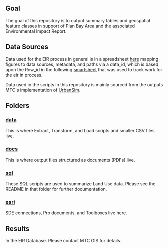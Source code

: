 ## Goal

The goal of this repository is to output summary tables and geospatial feature classes in support of Plan Bay Area and the associated Environmental Impact Report. 

## Data Sources

Data used for the EIR process in general is in a spreadsheet [here](https://mtcdrive.app.box.com/file/203423564244) mapping figures to data sources, metadata, and paths via a data_id, which is based upon the Row_id in the following [smartsheet](https://app.smartsheet.com/b/home?lx=kxHiygtZYYFSoNxKdR-2Ww) that was used to track work for the eir in process. 

Data used in the scripts in this repository is mainly sourced from the outputs MTC's implementation of [UrbanSim](https://github.com/MetropolitanTransportationCommission/bayarea_urbansim).   

## Folders  

### [data](https://github.com/MetropolitanTransportationCommission/UrbanSim_Spatial_Analysis/tree/master/data)  

This is where Extract, Transform, and Load scripts and smaller CSV files live.   

### [docs](https://github.com/MetropolitanTransportationCommission/UrbanSim_Spatial_Analysis/tree/master/docs)  

This is where output files structured as documents (PDFs) live.  

### [sql](https://github.com/MetropolitanTransportationCommission/UrbanSim_Spatial_Analysis/tree/master/sql)  

These SQL scripts are used to summarize Land Use data. Please see the README in that folder for further documentation.  

### [esri](https://github.com/MetropolitanTransportationCommission/UrbanSim_Spatial_Analysis/tree/master/esri)   

SDE connections, Pro documents, and Toolboxes live here.  

## Results  

In the EIR Database. Please contact MTC GIS for details.   
